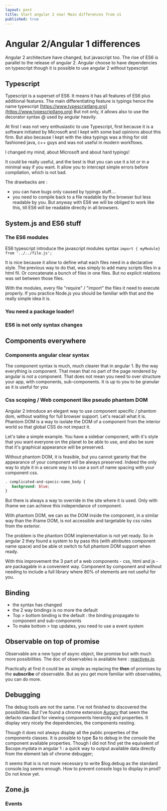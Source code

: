 ```yaml
---
layout: post
title: Start angular 2 now! Main differences from v1
published: true
---
```


# Angular 2/Angular 1 differences

Angular 2 architecture have changed, but javascript too. The rise of ES6 is parallel to the release of angular 2. Angular choose to have dependencies on typescript though it is possible to use angular 2 without typescript

## Typescript

Typescript is a superset of ES6. It means it has all features of ES6 plus additional features. The main differentiating feature is typings hence the name typescript [https://www.typescriptlang.org](https://www.typescriptlang.org) But not only, it allows also to use the decorator syntax @ used by angular heavily.

At first I was not very enthusiastic to use Typescript, first because it is a software initiated by Microsoft and I kept with some bad opinions about this firm. But also because I kept with the idea typings was a thing for old fashioned java, c++ guys and was not useful in modern workflows.

I changed my mind, about Microsoft and about hard typings!

It could be really useful, and the best is that you can use it a lot or in a minimal way if you want. It allow you to intercept simple errors before compilation, which is not bad.

The drawbacks are :

* you can have bugs only caused by typings stuff....
* you need to compile back to a file readable by the browser but less readable by you. But anyway with ES6 we will be obliged to work like this, till ES6 will be readable directly in all browsers.

## System.js and ES6 stuff

### The ES6 modules

ES6 typescript introduce the javascript modules syntax `import { myModule} from '../../file.js';`

It is nice because it allow to define what each files need in a declarative style. The previous way to do that, was simply to add many scripts files in a html fil. Or concatenate a bunch of files in one files. But no explicit relations was set between those files.

With the modules, every file "require" / "import" the files it need to execute properly. If you practice Node.js you should be familiar with that and the really simple idea it is.

### **You need a package loader!**

### **ES6 is not only syntax changes**

## Components everywhere

### Components angular clear syntax

The component syntax is much, much clearer that in angular 1. By the way everything is component. That mean that no part of the page rendered by angular is not a component. That does not mean you need to over structure your app, with components, sub-components. It is up to you to be granular as it is useful for you

### Css scoping / Web component like pseudo phantom DOM

Angular 2 introduce an elegant way to use component specific / phantom dom, without waiting for full browser support. Let's reacall what it is. Phantom DOM is a way to isolate the DOM of a component from the interior world so that global CSS do not impact it.

Let's take a simple example. You have a sidebar component, with it's style that you want everyone on the planet to be able to use, and also be sure that it's graphical appearance will be preserved.

Without phantom DOM, it is feasible, but you cannot garanty that the appearance of your component will be always preserved. Indeed the only way to style it in a secure way is to use a sort of name spacing with your component css.

```css
. complicated-and-specic-name_body {   
   background: blue; 
}
```

But there is always a way to override in the site where it is used. Only with iframe we can achieve this independance of component.

With phantom DOM, we can as the DOM inside the component, in a similar way than the iframe DOM, is not accessible and targetable by css rules from the exterior.

The problem is the phantom DOM implementation is not yet ready. So in angular 2 they found a system to by pass this \(with attributes component name space\) and be able ot switch to full phantom DOM support when ready.

With this improvement the 3 part of a web components - css, html and js - are packagable in a convenient way. Component by component and without needing to include a full library where 80% of elements are not useful for you.

## Binding

* the syntax has changed
* the 2 way bindings is no more the default
* Top &gt; bottom binding is the default : the binding propagate to component and sub-components
* To make bottom &gt; top updates, you need to use a event system 

## Observable on top of promise

Observable are a new type of async object, like promise but with much more possibilities. The doc of observables is available here : [reactivex.io](http://www.reactivex.io).

Practically at first it could be as simple as replacing the **then** of promises by the **subscribe** of observable. But as you get more familiar with observables, you can do more.

## Debugging

The debug tools are not the same. I've not finished to discovered the possibilities. But I've found a chrome extension [Augury](https://augury.angular.io) that seem the defacto standard for viewing components hierarchy and properties. It display very nicely the dependencies, the components nesting.

Though it does not always display all the public properties of the components classes. It is possible to type $a to debug in the console the component available properties. Though I did not find yet the equivalent of $scope.mydata in angular 1 : a quick way to output available data directly from the element tab of chrome debugger;

It seems that is is not more necessary to write $log.debug as the standard console.log seems enough. How to prevent console logs to display in prod? Do not know yet.

## Zone.js

### Events

